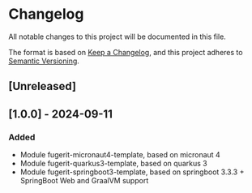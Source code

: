 # Changelog

All notable changes to this project will be documented in this file.

The format is based on [Keep a Changelog](https://keepachangelog.com/en/1.1.0/),
and this project adheres to [Semantic Versioning](https://semver.org/spec/v2.0.0.html).

## [Unreleased]

## [1.0.0] - 2024-09-11

### Added

- Module fugerit-micronaut4-template, based on micronaut 4
- Module fugerit-quarkus3-template, based on quarkus 3
- Module fugerit-springboot3-template, based on springboot 3.3.3 + SpringBoot Web and GraalVM support

